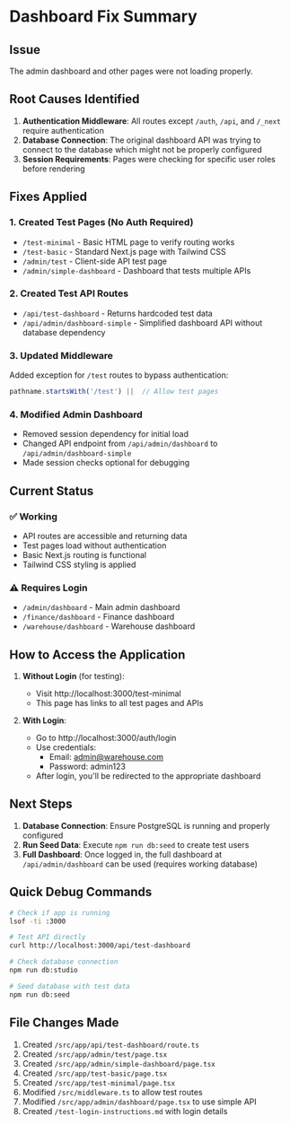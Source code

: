 # Dashboard Fix Summary

## Issue
The admin dashboard and other pages were not loading properly.

## Root Causes Identified
1. **Authentication Middleware**: All routes except `/auth`, `/api`, and `/_next` require authentication
2. **Database Connection**: The original dashboard API was trying to connect to the database which might not be properly configured
3. **Session Requirements**: Pages were checking for specific user roles before rendering

## Fixes Applied

### 1. Created Test Pages (No Auth Required)
- `/test-minimal` - Basic HTML page to verify routing works
- `/test-basic` - Standard Next.js page with Tailwind CSS
- `/admin/test` - Client-side API test page
- `/admin/simple-dashboard` - Dashboard that tests multiple APIs

### 2. Created Test API Routes
- `/api/test-dashboard` - Returns hardcoded test data
- `/api/admin/dashboard-simple` - Simplified dashboard API without database dependency

### 3. Updated Middleware
Added exception for `/test` routes to bypass authentication:
```typescript
pathname.startsWith('/test') ||  // Allow test pages
```

### 4. Modified Admin Dashboard
- Removed session dependency for initial load
- Changed API endpoint from `/api/admin/dashboard` to `/api/admin/dashboard-simple`
- Made session checks optional for debugging

## Current Status

### ✅ Working
- API routes are accessible and returning data
- Test pages load without authentication
- Basic Next.js routing is functional
- Tailwind CSS styling is applied

### ⚠️ Requires Login
- `/admin/dashboard` - Main admin dashboard
- `/finance/dashboard` - Finance dashboard
- `/warehouse/dashboard` - Warehouse dashboard

## How to Access the Application

1. **Without Login** (for testing):
   - Visit http://localhost:3000/test-minimal
   - This page has links to all test pages and APIs

2. **With Login**:
   - Go to http://localhost:3000/auth/login
   - Use credentials:
     - Email: admin@warehouse.com
     - Password: admin123
   - After login, you'll be redirected to the appropriate dashboard

## Next Steps

1. **Database Connection**: Ensure PostgreSQL is running and properly configured
2. **Run Seed Data**: Execute `npm run db:seed` to create test users
3. **Full Dashboard**: Once logged in, the full dashboard at `/api/admin/dashboard` can be used (requires working database)

## Quick Debug Commands

```bash
# Check if app is running
lsof -ti :3000

# Test API directly
curl http://localhost:3000/api/test-dashboard

# Check database connection
npm run db:studio

# Seed database with test data
npm run db:seed
```

## File Changes Made
1. Created `/src/app/api/test-dashboard/route.ts`
2. Created `/src/app/admin/test/page.tsx`
3. Created `/src/app/admin/simple-dashboard/page.tsx`
4. Created `/src/app/test-basic/page.tsx`
5. Created `/src/app/test-minimal/page.tsx`
6. Modified `/src/middleware.ts` to allow test routes
7. Modified `/src/app/admin/dashboard/page.tsx` to use simple API
8. Created `/test-login-instructions.md` with login details